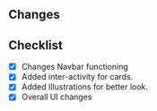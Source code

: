 ## Changes

## Checklist
- [x] Changes Navbar functioning
- [x] Added inter-activity for cards.
- [x] Added Illustrations for better look.
- [x] Overall UI changes